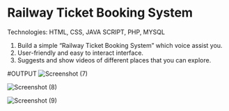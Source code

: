 # Railway Ticket Booking System
Technologies: HTML, CSS, JAVA SCRIPT, PHP, MYSQL
1.	Build a simple “Railway Ticket Booking System” which voice assist you.
2.	User-friendly and easy to interact interface.
3.	Suggests and show videos of different places that you can explore.


#OUTPUT
![Screenshot (7)](https://github.com/user-attachments/assets/287add59-2f85-4e01-9fb9-39103643635c)

![Screenshot (8)](https://github.com/user-attachments/assets/8b3fbe16-a330-464c-a29d-51a3ca895afc)

![Screenshot (9)](https://github.com/user-attachments/assets/61f34344-5ee9-4e3e-b4ad-62ee66301933)





